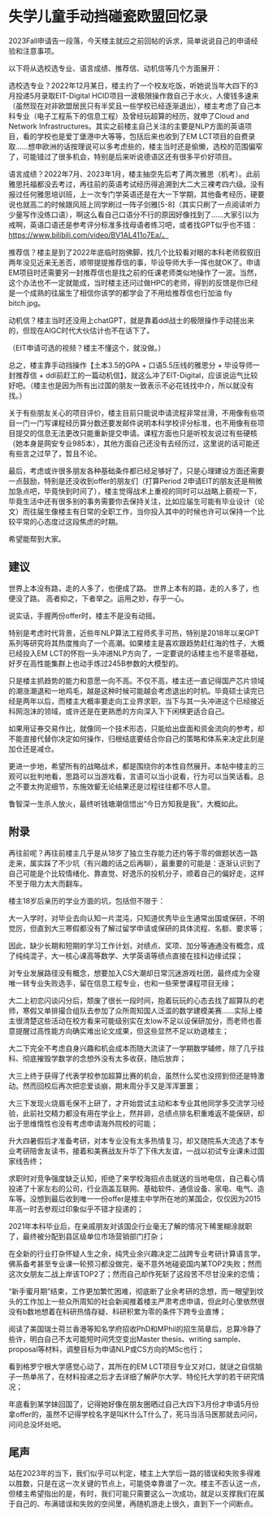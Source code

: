 # 失学儿童手动挡碰瓷欧盟回忆录

2023Fall申请告一段落，今天楼主就应之前回帖的诉求，简单说说自己的申请经验和注意事项。

以下将从选校选专业、语言成绩、推荐信、动机信等几个方面展开：

选校选专业？2022年12月某日，楼主约了一个校友吃饭，听她说当年大四下的3月投递5月录取EIT-Digital HCID项目一波极限操作救自己于水火，人傻钱多速来（虽然现在对非欧盟居民只有半奖且一些学校已经逐渐退出），楼主考虑了自己本科专业（电子工程系下的信息工程）及曾经玩超算的经历，就申了Cloud and Network Infrastructures。其实之前楼主自己关注的主要是NLP方面的英语项目，看的学校也是爱丁堡港中大等等，包括后来也收到了EM LCT项目的自费录取……想申欧洲的话按理说可以多考虑些的，楼主当时还是偷懒，选校的范围偏窄了，可能错过了很多机会，特别是后来听说德语区还有很多平价好项目。

语言成绩？2022年7月、2023年1月，楼主抽空先后考了两次雅思（机考）。此前雅思托福都没去考过，再往前的英语考试经历得追溯到大二大三裸考四六级。没有报过任何雅思培训班，上一次专门学英语还是在大一下学期，其他备考经历，硬要说也就高二的时候跟风班上同学刷过一阵子剑雅[5-8]（其实只刷了一点阅读听力少量写作没练口语），啊这么看自己口语分不行的原因好像找到了……大家引以为戒啊，英语口语还是参考评分标准多找母语者练习吧，或者找GPT似乎也不错：https://www.bilibili.com/video/BV1AL411o7Ea/。

推荐信？楼主是到了2022年底临时抱佛脚，找几个比较看对眼的本科老师叙叙旧两年没见近来无恙否，顺带提提推荐信的事，毕设导师大手一挥也就OK了。申请EM项目时还需要另一封推荐信也是找之前的任课老师类似地操作了一波。当然，这个办法也不一定就能成，当时楼主还问过做HPC的老师，得到的反馈是你已经是一个成熟的往届生了相信你该学的都学会了不用给推荐信也行加油 fly bitch.jpg。

动机信？楼主当时还没用上chatGPT，就是靠着ddl战士的极限操作手动搓出来的，但现在AIGC时代大伙估计也不在话下了。

（EIT申请可选的视频？楼主不懂这个，就没做。）

总之，楼主靠手动挡操作【土本3.5的GPA + 口语5.5压线的雅思分 + 毕设导师一封推荐信 + ddl前赶工的一篇动机信】，就这么冲了EIT-Digital，应该说运气比较好吧。（楼主也是因为所有出过国的朋友一致表示不必花钱找中介，所以就没有找。）

关于有些朋友关心的项目评价，楼主目前只能说申请流程非常丝滑，不用像有些项目一门一门写课程经历算分数还要发邮件说明本科学校评分标准，也不用像有些项目提交的信息无法更改只能重新提交申请。课程方面也只是听校友说过有些硬核（她本身是网安专业985本），其他方面自己还没有去经历过，这里说的话可能还有些言之过早了，暂且不论。

最后，考虑或许很多朋友各种基础条件都已经足够好了，只是心理建设方面还需要一点鼓励，特别是还没收到offer的朋友们（打算Period 2申请EIT的朋友还是稍微加急点吧，毕竟快到时间了），楼主觉得战术上重视的同时可以战略上藐视一下，毕竟生活中还有很多别的事务需要你去保持关注，比如应届生可能有毕业设计（论文）而往届生像楼主有日常的全职工作，当你投入其中的时候也许可以保持一个比较平常的心态度过这段焦虑的时期。

希望能帮到大家。

## 建议

世界上本没有路，走的人多了，也便成了路。
世界上本有的路，走的人多了，也便没了路。
高者抑之，下者举之。运用之妙，存乎一心。

说实话，手握两份offer时，楼主不是没有动摇。

特别是考虑时代背景，近些年NLP算法工程师炙手可热，特别是2018年以来GPT系列等研究将其热度推向了一个高潮。如果楼主是喜欢跟趋势赶红海的性子，大概已经投入EM LCT的怀抱一头冲进NLP方向了，一定要说的话楼主也不是零基础，好歹在高性能集群上也动手炼过245B参数的大模型的。

只是楼主抓趋势的能力和意愿一向不高。不仅不高，楼主还一直记得国产芯片领域的潮涨潮退和一地鸡毛，越是这种时候可能越会考虑退出的时机。毕竟硕士读完已经是两年以后，而楼主大概率要走向工业界求职，当下与其一头冲进这个已经接近科网泡沫的领域，或许还是在更熟悉的方向深入下下闲棋更适合自己。

如果用证券交易作比，就像同一个技术形态，只能给出盘面和资金流向的参考，却不能直接代替你决定如何操作，归根结底要结合你自己的策略和体系来决定此刻是加仓还是减仓。

更进一步地，希望所有的战略战术，都是围绕你的本性自然展开。本帖中楼主的三观可以批判地看，思路可以当游戏看，言语可以当小说看，行为可以当笑话看。总之不要太拘泥细节，东施效颦无论结果还是过程往往都不尽人意。

鲁智深一生杀人放火，最终听钱塘潮信悟出“今日方知我是我”，大概如此。

## 附录

再往前呢？再往前楼主几乎是从18岁了独立生存能力还约等于零的做题状态一路走来，属实踩了不少坑（有兴趣的话之后再聊），最重要的可能是：逐渐认识到了自己可能是个比较情绪化、靠直觉、好逸乐的投机分子，顺着自己的偏好走，这样不至于阻力太大而翻车。

楼主18岁后亲历的学业方面的坑，包括但不限于：

大一入学时，对毕业去向认知一片混沌，只知道优秀毕业生通常出国或保研，不明觉厉，但直到大三寒假都没有了解过留学申请或保研的具体流程、名额、要求等；

因此，缺少长期和短期的学习工作计划，对绩点、奖项、加分等通通没有概念，成了纯纯混子，大一核心课高等数学、大学英语等绩点直接在挂科边缘试探；

对专业发展路径没有概念，想要加入CS大潮却日常沉迷游戏社团，最终成为全寝唯一转专业失败选手，留在信息工程专业，也和一些荣誉课程项目无缘；

大二上初恋闪谈闪分后，颓废了很长一段时间，抱着玩玩的心态去找了超算队的老师，寒假又单排撮合组队去参加了众所周知国人泛滥的数学建模美赛……实际上楼主很清楚这些活动在校方看来可能级别实在太low不足以设保研加分，而老师也善意提醒过高性能方向确实难出论文成果，但这些显然不足以劝退楼主；

大二下完全不考虑自身兴趣和机会成本而随大流读了一学期数学辅修，除了几乎挂科、彻底摧毁学数学的念想外没有太多收获，随后放弃；

大三上终于获得了代表学校参加超算比赛的机会，虽然什么奖也没捞到但还是特激动。然而回校后再次把恋爱谈崩，期末周分手又是浑浑噩噩；

大三下发现火烧眉毛保不上研了，才开始尝试主动和本专业其他同学多交流学习经验，此前社交精力都没有用在学业上，然并卵，总绩点排名积重难返不能保研，却出于思维惰性也没有考虑申请海外院校的可能；

升大四暑假后才准备考研，对本专业没有太多热情复习，却又随院系大流选了本专业考研陪舍友读书，接着和美赛战友升华了下伟大友谊，一战以初试专业课未过国家线告终；

求职时对竞争强度缺乏认知，拒绝了来学校海招点击就送的当地电信，自己看心情投递了十家左右的公司，行业涵盖互联网、基础软件、通信设备、家电、电气、造车等。没想到最后收到唯一一份offer是楼主中学所在地的某国企，仅仅因为2015年高一时去参观过印象似乎不错才投递的；

2021年本科毕业后，在亲戚朋友对该国企行业毫无了解的情况下稀里糊涂就职了，最终被分配到县区级单位市场营销部门打杂；

在全新的行业打杂怀疑人生之余，纯凭业余兴趣决定二战跨专业考研计算语言学，佛系备考甚至专业课一轮预习都没做完，毫不意外地碰瓷国内某TOP2失败；然而这次女朋友二战上岸该TOP2了；然而自己却作死斩了这段苦不尽甘没来的恋情；

“新手蜜月期”结束，工作更加繁忙困难，彻底断了业余考研的念想，而一眼望到坟头的工作加上一些众所周知的社会新闻推着楼主严肃考虑申请，但此时心里依然很没有b数地想着在科研热情存疑、科研积累为零的条件下跨专业直博；

阅读了美国瑞士荷兰香港等知名学府招收PhD和MPhil的招生简章后，总算冷静了些许，明白自己不太可能短时间凭空变出Master thesis、writing sample、proposal等材料，调整目标为申请NLP或CS方向的MSc也行；

看到格罗宁根大学感觉心动了，其所在的EM LCT项目专业又对口，就谜之自信脑子一热单吊了，在材料投递之后才去详细了解萨尔大学、特伦托大学的若干研究情况；

年底看到某学妹回国了，记得她好像在朋友圈晒过自己大四下3月份才申请5月份拿offer的，虽然不记得学校名字是叫K什么T什么了，死马当活马医那就去问问，问问总没坏处吧。

## 尾声

站在2023年的当下，我们似乎可以判定，楼主上大学后一路的错误和失败多得难以胜数，只是在这一次关键的节点上，可能侥幸靠谱了一次。楼主不否认这一点，但楼主希望指出的是，有时，我们可能只需要这么一次成功，就足以支撑我们在属于自己的、布满错误和失败的空间里，再随机游走上很久，直到下一个间断点。